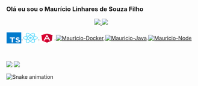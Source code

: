 ### Olá eu sou o Maurício Linhares de Souza Filho
<div align="center">
  <a href="https://github.com/mauriciolsfilho">
  <img height="180em" src="https://github-readme-stats.vercel.app/api?username=mauriciolsfilho&show_icons=true&theme=tokyonight&include_all_commits=true&count_private=true"/>
  <img height="180em" src="https://github-readme-stats.vercel.app/api/top-langs/?username=mauriciolsfilho&layout=compact&langs_count=7&theme=tokyonight"/>
</div>
<div style="display: inline_block"><br>
  <img align="center" alt="Mauricio-Ts" height="30" width="40" src="https://raw.githubusercontent.com/devicons/devicon/master/icons/typescript/typescript-plain.svg">
  <img align="center" alt="Mauricio-React" height="30" width="40" src="https://raw.githubusercontent.com/devicons/devicon/master/icons/react/react-original.svg">
  <img align="center" alt="Mauricio-Angular2+" height="30" width="40" src="./assets/angular.svg" />
  <img align="center" alt="Mauricio-Docker" height="30" width="40" src="https://cdn.jsdelivr.net/gh/devicons/devicon/icons/docker/docker-original-wordmark.svg" />
  <img align="center" alt="Mauricio-Java" height="30" width="40" src="https://cdn.jsdelivr.net/gh/devicons/devicon/icons/java/java-original.svg" />
  <img align="center" alt="Mauricio-Node" height="30" width="40" src="https://nodejs.org/static/images/logo.svg" />
  
  ##
 
<div> 

  <br>
  <a href="https://instagram.com/mauriciolsfilho" target="_blank"><img src="https://img.shields.io/badge/-Instagram-%23E4405F?style=for-the-badge&logo=instagram&logoColor=white" target="_blank"></a>
  <a href="https://www.linkedin.com/in/maur%C3%ADcio-linhares-80336814b/" target="_blank"><img src="https://img.shields.io/badge/-LinkedIn-%230077B5?style=for-the-badge&logo=linkedin&logoColor=white" target="_blank"></a> 
 
  ![Snake animation](https://github.com/mauriciolsfilho/mauriciolsfilho/blob/output/github-contribution-grid-snake.svg)
</div>
